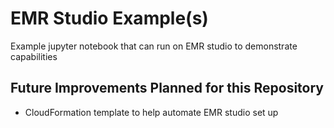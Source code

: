 # EMR Studio Example(s)

Example jupyter notebook that can run on EMR studio to demonstrate capabilities   

## Future Improvements Planned for this Repository
* CloudFormation template to help automate EMR studio set up
